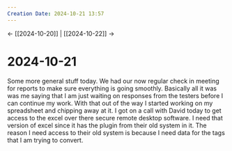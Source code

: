 ```yaml
---
Creation Date: 2024-10-21 13:57
---
```


<- [[2024-10-20]] | [[2024-10-22]]  ->

# 2024-10-21
Some more general stuff today. We had our now regular check in meeting for reports to make sure everything is going smoothly. Basically all it was was me saying that I am just waiting on responses from the testers before I can continue my work. With that out of the way I started working on my spreadsheet and chipping away at it. I got on a call with David today to get access to the excel over there secure remote desktop software. I need that version of excel since it has the plugin from their old system in it. The reason I need access to their old system is because I need data for the tags that I am trying to convert.